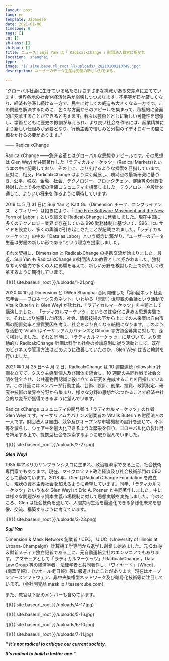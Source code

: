 ```yaml
---
layout: post
lang: en
template: Japanese
date: 2021-01-08
timezone: 9
tags: []
en: []
zh-Hans: []
zh-Hant: []
title: ニュース｜Suji Yan は「 RadicalxChange 」財団法人教官に招かれ
location: 'shanghai '
type: ''
image: "{{ site.baseurl_root }}/uploads/_20210109210749.jpg"
description: ユーザーのデータ生産は労働の新しい形である。

---
```

“グローバル社会に生きている私たちはさまざまな挑戦がある交差点に立てています。世界各地の社会や経済体系が崩壊しつつあります。不平等が日々厳しくなり、経済も停滞し続ける一方で、民主に対しての威迫も大きくなる一方です。この問題を解決するために、色々な方面からのアピールを集まって、積極的に全面的に変革することができると考えます。我々は芸術とともに新しい可能性を想像し、学術とともに歴史の教訓が与えられ、より良い社会を作るには、起業精神により新しい仕組みが必要となり、行動主義で憎しみと分裂のイデオロギーの間に橋をかける必要があります。”

—— RadicalxChange

RadicalxChange ——急進変革とはグローバルな思想やアピールです。その思想は Glen Weyl が共同著作した「ラディカルマーケッツ」(Radical Markets)という本の中に記載しており、その上に、より広げるような探索を目指しています。反対に、相反，RadicalxChange はより深く発展し、現時点の最新研究に基づき、公平、税収、金融、社会、テクノロジー、ブロックチェン、健康等の分野を検討した上で多地域の活躍コミュニティを構築しました。テクノロジーや設計を通して、よりいい将来を作るように期待しています。

2019 年 5 月 31 日に Suji Yan と Katt Gu（Dimension チーフ．コンプライアンス．オフィサー）は招きにより、「 [The Free Software Movement and the New Form of Labor ](http://mp.weixin.qq.com/s?__biz=MzU4OTkwNDYzMw==&mid=2247485265&idx=1&sn=9aae164fff9b8169f60d059e13ab2e50&chksm=fdc728c7cab0a1d1e1eebdaf10df31298087c71a13e44c91c7d0731114e765d638e7c9bcf072&scene=21#wechat_redirect)」という論文を RadicalxChange に発表しました。現在中国に多くのテクノロジー業界で存在している 996 勤務体制に基づいて、996．Icu サイドを設立し、多くの輿論が引き起こさたことが記載されました。「ラディカルマーケッツ」の中の「Data as Labor」という概念に繋がり、“ユーザーのデータ生産は労働の新しい形である”という理念を提案しました。

それを契機に、Dimension と RadicalxChange の提携交流が始まりました。最近、Suji Yan も RadicalxChange の財団法人の教官として招かれました。独特な考えや能力で多くの人に影響を与えて、新しい分野を検討した上で新たしく改革するように期待しています。

![]({{ site.baseurl_root }}/uploads/1-21.png)

2020 年 10 月 Dimension と DWeb Shanghai 合同開催した「第5回ネット社会忘年会――フロネーシスのネット」いわゆる「天問：世界観の会話という活動で Vitalik Buterin と Glen Weyl が誘われ、「ラディカルマーケッツ」を主題として講演しました。 「ラディカルマーケッツ」というのは変化に進める思想実験です。それにより施策した経済、社会、情報技術の下から上までの未来案は自由市場の配置効率と投資要因を考え、社会をより良くなる転機になります。このような活動で Vitalik はイーサリアムカバナンスとGitcoin 平方資金募集に対して、深く検討しました。それと同時に、「ラディカルマーケッツ」に基づいて、より流動的な RadicalxChange 計画は科学と社会の参加原則に従う活動として、既存のビジネスや管理方法はどのように改善していたのか、Glen Weyl は皆と検討を行いました。

2021 年 1 月 25 日～4 月 2 日、RadicalxChange は 10 週間連続 fellowship 計画を立てて、タスク主導型個人及び団体を統合し、10 週間の共同作戦で社会文明を健全させ、公共産物再認識に役に立てる研究を完成することを目指しています。この計画にはメンバーが行動主義、芸術、設計、創業、投資、政策制定、研究や技術の業界や分野から集まり、様々な分野の思想がぶつかることで経済や社会的な変革が獲得できるように望んでいます。

RadicalxChange コミュニティの開発者は「ラディカルマーケッツ」の作者 Glen Weyl です。イーサリアムカバナンス創業者の Vitalik Buterin も財団法人の一人です。財団法人は自由、競争及びオープンな市場機制の設計を通じて、不平等を減らし、シェアーを最大化できるような繁栄を作り、ゴローバル化の裂け目を補足する上で、提携型社会を探索するように取り組んでいました。

![]({{ site.baseurl_root }}/uploads/2-27.jpg)

**_Glen Weyl_**

1985 年アメリカサンフランシスコに生まれ、政治経済家である上に、社会技術専門家でもあります。現在、マイクロソフト政治経済及び社会技術部門の CEO として勤めています。2018 年、Glen はRadicalxChange Foundation を成立し、現状の資本主義社会を超えるように希望しています。同年、「ラティカルマーケッツ」という本を Glen Weyl は Eric A. Posner と共同著作しました。中には様々な問題がある資本主義市場機制に対して思想実験を実施しました。今のところ、Glen は社会技術を通して、人間共同生活を最適化できる多様化未来を想像、交流、構築するように考えています。

![]({{ site.baseurl_root }}/uploads/3-23.png)

**_Suji Yan_**

Dimension & Mask Network 創業者 / CEO。 UIUC（University of Illinois at Urbana-Champaign）計算機工学専門から退学し創業し始めました。元 Qdaily ＆財新メディア独立記者である上に、元自動運転会社のエンジニアでもあります。 アマチュアとして「ラティカルマーケッツ」/ RadicalxChange ，Data Law Group 等の経済学者、法律学者と共同著作し、「ワイヤード」（Wired）、《南華早報》、《ウオール街日報》等に報道されたことがあります。現在はオープンソースソフトウェア、非中央集権型ネットワーク及び暗号化技術等に注目しています。（会社開発品 mask.io / tessercube.com）

また、教官は下記のメンバーも含めています。

![]({{ site.baseurl_root }}/uploads/4-17.jpg)

![]({{ site.baseurl_root }}/uploads/5-16.jpg)

![]({{ site.baseurl_root }}/uploads/6-10.jpg)

![]({{ site.baseurl_root }}/uploads/7-11.jpg)

**_“ It’s not radical to critique our current society._**

**_It’s radical to build a better one.”_**